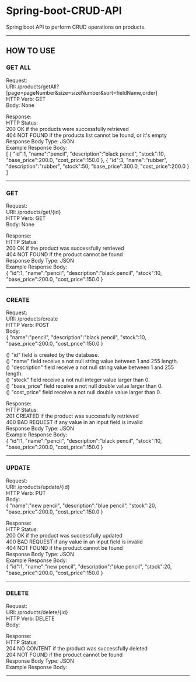 # Spring-boot-CRUD-API
Spring boot API to perform CRUD operations on products.

---
## HOW TO USE

### GET ALL

Request: <br>
URI: /products/getAll?[page=pageNumber&size=sizeNumber&sort=fieldName,order] <br>
HTTP Verb: GET <br>
Body: None <br>

Response: <br>
HTTP Status: <br>
200 OK if the products were successfully retrieved <br>
404 NOT FOUND if the products list cannot be found, or it's empty <br>
Response Body Type: JSON <br>
Example Response Body: <br>
    [
        {
        "id":1,
        "name":"pencil",
        "description":"black pencil",
        "stock":10,
        "base_price":200.0,
        "cost_price":150.0
        },
        {
        "id":3,
        "name":"rubber",
        "description":"rubber",
        "stock":50,
        "base_price":300.0,
        "cost_price":200.0
        }
    ]

---

### GET

Request: <br>
URI: /products/get/{id} <br>
HTTP Verb: GET <br>
Body: None <br>

Response: <br>
HTTP Status: <br>
200 OK if the product was successfully retrieved <br>
404 NOT FOUND if the product cannot be found <br>
Response Body Type: JSON <br>
Example Response Body: <br>
    {
        "id":1,
        "name":"pencil",
        "description":"black pencil",
        "stock":10,
        "base_price":200.0,
        "cost_price":150.0
    }

---

### CREATE

Request: <br>
URI: /products/create <br>
HTTP Verb: POST <br>
Body: <br>
    {
        "name":"pencil",
        "description":"black pencil",
        "stock":10,
        "base_price":200.0,
        "cost_price":150.0
    }

() "id" field is created by the database. <br>
() "name" field receive a not null string value between 1 and 255 length. <br>
() "description" field receive a not null string value between 1 and 255 length. <br>
() "stock" field receive a not null integer value larger than 0. <br>
() "base_price" field receive a not null double value larger than 0. <br>
() "cost_price" field receive a not null double value larger than 0. <br>

Response: <br>
HTTP Status: <br>
201 CREATED if the product was successfully retrieved <br>
400 BAD REQUEST if any value in an input field is invalid <br>
Response Body Type: JSON <br>
Example Response Body: <br>
    {
        "id":1,
        "name":"pencil",
        "description":"black pencil",
        "stock":10,
        "base_price":200.0,
        "cost_price":150.0
    }

--- 

### UPDATE

Request: <br>
URI: /products/update/{id} <br>
HTTP Verb: PUT <br>
Body: <br>
    {
        "name":"new pencil",
        "description":"blue pencil",
        "stock":20,
        "base_price":200.0,
        "cost_price":150.0
    }

Response: <br>
HTTP Status: <br>
200 OK if the product was successfully updated <br>
400 BAD REQUEST if any value in an input field is invalid <br>
404 NOT FOUND if the product cannot be found <br>
Response Body Type: JSON <br>
Example Response Body: <br>
    {
        "id":1,
        "name":"new pencil",
        "description":"blue pencil",
        "stock":20,
        "base_price":200.0,
        "cost_price":150.0
    }

---

### DELETE

Request: <br>
URI: /products/delete/{id} <br>
HTTP Verb: DELETE <br>
Body: <br>

Response: <br>
HTTP Status: <br>
204 NO CONTENT if the product was successfully deleted <br>
204 NOT FOUND if the product cannot be found <br>
Response Body Type: JSON <br>
Example Response Body: <br>

---